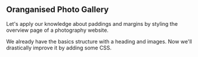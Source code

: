 ## Oranganised Photo Gallery

 Let's apply our knowledge about paddings and margins by styling
 the overview page of a photography website.

 We already have the basics structure with a heading and images.
 Now we'll drastically improve it by adding some CSS.
